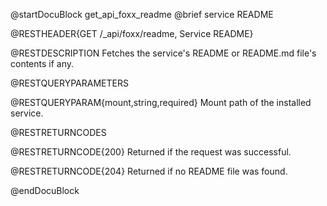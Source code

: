 @startDocuBlock get_api_foxx_readme
@brief service README

@RESTHEADER{GET /_api/foxx/readme, Service README}

@RESTDESCRIPTION
Fetches the service's README or README.md file's contents if any.

@RESTQUERYPARAMETERS

@RESTQUERYPARAM{mount,string,required}
Mount path of the installed service.

@RESTRETURNCODES

@RESTRETURNCODE{200}
Returned if the request was successful.

@RESTRETURNCODE{204}
Returned if no README file was found.

@endDocuBlock
